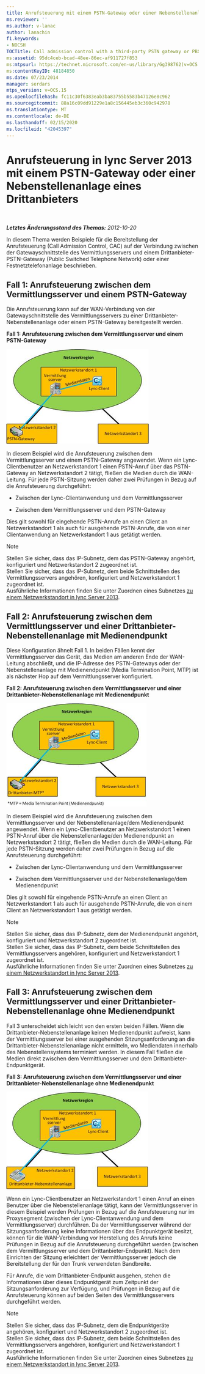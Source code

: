 ```yaml
---
title: Anrufsteuerung mit einem PSTN-Gateway oder einer Nebenstellenanlage eines Drittanbieters
ms.reviewer: ''
ms.author: v-lanac
author: lanachin
f1.keywords:
- NOCSH
TOCTitle: Call admission control with a third-party PSTN gateway or PBX
ms:assetid: 95dc4ceb-bcad-48ee-86ec-af911727f853
ms:mtpsurl: https://technet.microsoft.com/en-us/library/Gg398762(v=OCS.15)
ms:contentKeyID: 48184850
ms.date: 07/23/2014
manager: serdars
mtps_version: v=OCS.15
ms.openlocfilehash: fc11c30f6383eab3ba83755b5583b47126e8c962
ms.sourcegitcommit: 88a16c09dd91229e1a8c156445eb3c360c942978
ms.translationtype: MT
ms.contentlocale: de-DE
ms.lasthandoff: 02/15/2020
ms.locfileid: "42045397"
---
```

<div data-xmlns="http://www.w3.org/1999/xhtml">

<div class="topic" data-xmlns="http://www.w3.org/1999/xhtml" data-msxsl="urn:schemas-microsoft-com:xslt" data-cs="http://msdn.microsoft.com/">

<div data-asp="http://msdn2.microsoft.com/asp">

# <a name="call-admission-control-in-lync-server-2013-with-a-third-party-pstn-gateway-or-pbx"></a>Anrufsteuerung in lync Server 2013 mit einem PSTN-Gateway oder einer Nebenstellenanlage eines Drittanbieters

</div>

<div id="mainSection">

<div id="mainBody">

<span> </span>

_**Letztes Änderungsstand des Themas:** 2012-10-20_

In diesem Thema werden Beispiele für die Bereitstellung der Anrufsteuerung (Call Admission Control, CAC) auf der Verbindung zwischen der Gatewayschnittstelle des Vermittlungsservers und einem Drittanbieter-PSTN-Gateway  (Public Switched Telephone Network) oder einer Festnetztelefonanlage beschrieben.

<div>

## <a name="case-1-cac-between-the-mediation-server-and-a-pstn-gateway"></a>Fall 1: Anrufsteuerung zwischen dem Vermittlungsserver und einem PSTN-Gateway

Die Anrufsteuerung kann auf der WAN-Verbindung von der Gatewayschnittstelle des Vermittlungsservers zu einer Drittanbieter-Nebenstellenanlage oder einem PSTN-Gateway bereitgestellt werden.

**Fall 1: Anrufsteuerung zwischen dem Vermittlungsserver und einem PSTN-Gateway**

![Fall 1: Anrufsteuerung zwischen Vermittlungsserver PSTN-Gateway](images/Gg398762.4bebf9ee-2732-4ea6-bbe5-0269b2903d8c(OCS.15).jpg "Fall 1: Anrufsteuerung zwischen Vermittlungsserver PSTN-Gateway")

In diesem Beispiel wird die Anrufsteuerung zwischen dem Vermittlungsserver und einem PSTN-Gateway angewendet. Wenn ein Lync-Clientbenutzer an Netzwerkstandort 1 einen PSTN-Anruf über das PSTN-Gateway an Netzwerkstandort 2 tätigt, fließen die Medien durch die WAN-Leitung. Für jede PSTN-Sitzung werden daher zwei Prüfungen in Bezug auf die Anrufsteuerung durchgeführt:

  - Zwischen der Lync-Clientanwendung und dem Vermittlungsserver

  - Zwischen dem Vermittlungsserver und dem PSTN-Gateway

Dies gilt sowohl für eingehende PSTN-Anrufe an einen Client an Netzwerkstandort 1 als auch für ausgehende PSTN-Anrufe, die von einer Clientanwendung an Netzwerkstandort 1 aus getätigt werden.

<div>


> [!NOTE]
> Stellen Sie sicher, dass das IP-Subnetz, dem das PSTN-Gateway angehört, konfiguriert und Netzwerkstandort 2 zugeordnet ist.<BR>Stellen Sie sicher, dass das IP-Subnetz, dem beide Schnittstellen des Vermittlungsservers angehören, konfiguriert und Netzwerkstandort 1 zugeordnet ist.<BR>Ausführliche Informationen finden Sie unter Zuordnen eines Subnetzes <A href="lync-server-2013-associate-a-subnet-with-a-network-site.md">zu einem Netzwerkstandort in lync Server 2013</A>.



</div>

</div>

<div>

## <a name="case-2-cac-between-the-mediation-server-and-a-third-party-pbx-with-media-termination-point"></a>Fall 2: Anrufsteuerung zwischen dem Vermittlungsserver und einer Drittanbieter-Nebenstellenanlage mit Medienendpunkt

Diese Konfiguration ähnelt Fall 1. In beiden Fällen kennt der Vermittlungsserver das Gerät, das Medien am anderen Ende der WAN-Leitung abschließt, und die IP-Adresse des PSTN-Gateways oder der Nebenstellenanlage mit Medienendpunkt (Media Termination Point, MTP) ist als nächster Hop auf dem Vermittlungsserver konfiguriert.

**Fall 2: Anrufsteuerung zwischen dem Vermittlungsserver und einer Drittanbieter-Nebenstellenanlage mit Medienendpunkt**

![Fall 2: Anrufsteuerung zwischen Vermittlungsserver Nebenstellenanlage mit MTP](images/Gg398762.1c0b5263-c053-4cca-842f-85dd670760c8(OCS.15).jpg "Fall 2: Anrufsteuerung zwischen Vermittlungsserver Nebenstellenanlage mit MTP")

In diesem Beispiel wird die Anrufsteuerung zwischen dem Vermittlungsserver und der Nebenstellenanlage/dem Medienendpunkt angewendet. Wenn ein Lync-Clientbenutzer an Netzwerkstandort 1 einen PSTN-Anruf über die Nebenstellenanlage/den Medienendpunkt an Netzwerkstandort 2 tätigt, fließen die Medien durch die WAN-Leitung. Für jede PSTN-Sitzung werden daher zwei Prüfungen in Bezug auf die Anrufsteuerung durchgeführt:

  - Zwischen der Lync-Clientanwendung und dem Vermittlungsserver

  - Zwischen dem Vermittlungsserver und der Nebenstellenanlage/dem Medienendpunkt

Dies gilt sowohl für eingehende PSTN-Anrufe an einen Client an Netzwerkstandort 1 als auch für ausgehende PSTN-Anrufe, die von einem Client an Netzwerkstandort 1 aus getätigt werden.

<div>


> [!NOTE]
> Stellen Sie sicher, dass das IP-Subnetz, dem der Medienendpunkt angehört, konfiguriert und Netzwerkstandort 2 zugeordnet ist.<BR>Stellen Sie sicher, dass das IP-Subnetz, dem beide Schnittstellen des Vermittlungsservers angehören, konfiguriert und Netzwerkstandort 1 zugeordnet ist.<BR>Ausführliche Informationen finden Sie unter Zuordnen eines Subnetzes <A href="lync-server-2013-associate-a-subnet-with-a-network-site.md">zu einem Netzwerkstandort in lync Server 2013</A>.



</div>

</div>

<div>

## <a name="case-3-cac-between-the-mediation-server-and-a-third-party-pbx-without-a-media-termination-point"></a>Fall 3: Anrufsteuerung zwischen dem Vermittlungsserver und einer Drittanbieter-Nebenstellenanlage ohne Medienendpunkt

Fall 3 unterscheidet sich leicht von den ersten beiden Fällen. Wenn die Drittanbieter-Nebenstellenanlage keinen Medienendpunkt aufweist, kann der Vermittlungsserver bei einer ausgehenden Sitzungsanforderung an die Drittanbieter-Nebenstellenanlage nicht ermitteln, wo Mediendaten innerhalb des Nebenstellensystems terminiert werden. In diesem Fall fließen die Medien direkt zwischen dem Vermittlungsserver und dem Drittanbieter-Endpunktgerät.

**Fall 3: Anrufsteuerung zwischen dem Vermittlungsserver und einer Drittanbieter-Nebenstellenanlage ohne Medienendpunkt**

![Fall 3: Anrufsteuerung zwischen Vermittlungsserver Nebenstellenanlage Nr. mtp](images/Gg398762.f4bcf800-3a68-4037-bb3f-adb2fdf50d32(OCS.15).jpg "Fall 3: Anrufsteuerung zwischen Vermittlungsserver Nebenstellenanlage Nr. mtp")

Wenn ein Lync-Clientbenutzer an Netzwerkstandort 1 einen Anruf an einen Benutzer über die Nebenstellenanlage tätigt, kann der Vermittlungsserver in diesem Beispiel werden Prüfungen in Bezug auf die Anrufsteuerung nur im Proxysegment (zwischen der Lync-Clientanwendung und dem Vermittlungsserver) durchführen. Da der Vermittlungsserver während der Sitzungsanforderung keine Informationen über das Endpunktgerät besitzt, können für die WAN-Verbindung vor Herstellung des Anrufs keine Prüfungen in Bezug auf die Anrufsteuerung durchgeführt werden (zwischen dem Vermittlungsserver und dem Drittanbieter-Endpunkt). Nach dem Einrichten der Sitzung erleichtert der Vermittlungsserver jedoch die Bereitstellung der für den Trunk verwendeten Bandbreite.

Für Anrufe, die vom Drittanbieter-Endpunkt ausgehen, stehen die Informationen über dieses Endpunktgerät zum Zeitpunkt der Sitzungsanforderung zur Verfügung, und Prüfungen in Bezug auf die Anrufsteuerung können auf beiden Seiten des Vermittlungsservers durchgeführt werden.

<div>


> [!NOTE]
> Stellen Sie sicher, dass das IP-Subnetz, dem die Endpunktgeräte angehören, konfiguriert und Netzwerkstandort 2 zugeordnet ist.<BR>Stellen Sie sicher, dass das IP-Subnetz, dem beide Schnittstellen des Vermittlungsservers angehören, konfiguriert und Netzwerkstandort 1 zugeordnet ist.<BR>Ausführliche Informationen finden Sie unter Zuordnen eines Subnetzes <A href="lync-server-2013-associate-a-subnet-with-a-network-site.md">zu einem Netzwerkstandort in lync Server 2013</A>.



</div>

</div>

</div>

<span> </span>

</div>

</div>

</div>

